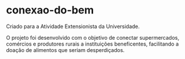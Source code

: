 # conexao-do-bem

Criado para a Atividade Extensionista da Universidade.

O projeto foi desenvolvido com o objetivo de conectar supermercados, comércios e
produtores rurais a instituições beneficentes, facilitando a doação de alimentos que
seriam desperdiçados.

